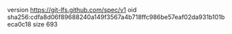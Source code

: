 version https://git-lfs.github.com/spec/v1
oid sha256:cdfa8d06f89688240a149f3567a4b718ffc986be57eaf02da931b101beca0c18
size 693
